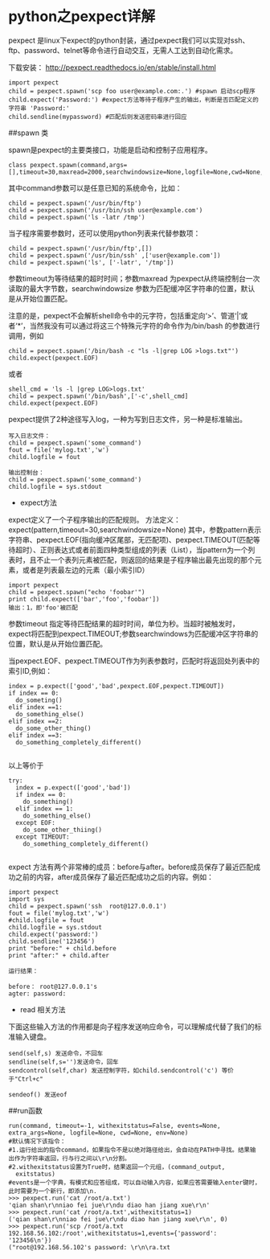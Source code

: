 # python之pexpect详解

pexpect 是linux下expect的python封装，通过pexpect我们可以实现对ssh、ftp、password、telnet等命令进行自动交互，无需人工达到自动化需求。

下载安装：
http://pexpect.readthedocs.io/en/stable/install.html

```
import pexpect
child = pexpect.spawn('scp foo user@example.com:.') #spawn 启动scp程序
child.expect('Password:') #expect方法等待子程序产生的输出，判断是否匹配定义的字符串 'Password:'
child.sendline(mypassword) #匹配后则发送密码串进行回应

```

##spawn 类

spawn是pexpect的主要类接口，功能是启动和控制子应用程序。

```
class pexpect.spawn(command,args=[],timeout=30,maxread=2000,searchwindowsize=None,logfile=None,cwd=None,env=None,ignore_sighup=True)

```
其中command参数可以是任意已知的系统命令，比如：

```
child = pexpect.spawn('/usr/bin/ftp') 
child = pexpect.spawn('/usr/bin/ssh user@example.com')
child = pexpect.spawn('ls -latr /tmp') 
```
当子程序需要参数时，还可以使用python列表来代替参数项：

```
child = pexpect.spawn('/usr/bin/ftp',[]) 
child = pexpect.spawn('/usr/bin/ssh' ,['user@example.com'])
child = pexpect.spawn('ls', ['-latr', '/tmp']) 
```
参数timeout为等待结果的超时时间；参数maxread 为pexpect从终端控制台一次读取的最大字节数，searchwindowsize 参数为匹配缓冲区字符串的位置，默认是从开始位置匹配。

注意的是，pexpect不会解析shell命令中的元字符，包括重定向‘>’、管道‘|’或者‘*’，当然我没有可以通过将这三个特殊元字符的命令作为/bin/bash 的参数进行调用，例如

```
child = pexpect.spawn('/bin/bash -c "ls -l|grep LOG >logs.txt"')
child.expect(pexpect.EOF)

```
或者

```
shell_cmd = 'ls -l |grep LOG>logs.txt'
child = pexpect.spawn('/bin/bash',['-c',shell_cmd]
child.expect(pexpect.EOF)
```

pexpect提供了2种途径写入log，一种为写到日志文件，另一种是标准输出。

```
写入日志文件：
child = pexpect.spawn('some_command')
fout = file('mylog.txt','w')
child.logfile = fout

输出控制台：
child = pexpect.spawn('some_command')
child.logfile = sys.stdout
```

* expect方法

expect定义了一个子程序输出的匹配规则。
方法定义： expect(pattern,timeout=30,searchwindowsize=None)
其中，参数pattern表示字符串、pexpect.EOF(指向缓冲区尾部，无匹配项)、pexpect.TIMEOUT(匹配等待超时）、正则表达式或者前面四种类型组成的列表（List），当pattern为一个列表时，且不止一个表列元素被匹配，则返回的结果是子程序输出最先出现的那个元素，或者是列表最左边的元素（最小索引ID）

```
import pexpect
child = pexpect.spawn("echo 'foobar'")
print child.expect(['bar','foo','foobar'])
输出：1，即'foo'被匹配
```
参数timeout 指定等待匹配结果的超时时间，单位为秒。当超时被触发时，expect将匹配到pexpect.TIMEOUT;参数searchwindows为匹配缓冲区字符串的位置，默认是从开始位置匹配。

当pexpect.EOF、pexpect.TIMEOUT作为列表参数时，匹配时将返回处列表中的索引ID,例如：

```
index = p.expect(['good','bad',pexpect.EOF,pexpect.TIMEOUT])
if index == 0:
  do_someting()
elif index ==1:
  do_something_else()
elif index ==2:
  do_some_other_thing()
elif index ==3:
  do_something_completely_different()
  
```
以上等价于

```
try: 
  index = p.expect(['good','bad'])
  if index == 0:
    do_something()
  elif index == 1:
    do_something_else()
  except EOF:
    do_some_other_thiing()
  except TIMEOUT:
    do_something_completely_different()
    
```
expect 方法有两个非常棒的成员：before与after。before成员保存了最近匹配成功之前的内容，after成员保存了最近匹配成功之后的内容。例如：

```
import pexpect
import sys
child = pexpect.spawn('ssh  root@127.0.0.1')
fout = file('mylog.txt','w')
#child.logfile = fout
child.logfile = sys.stdout
child.expect('password:')
child.sendline('123456')
print "before:" + child.before
print "after:" + child.after

运行结果：

before： root@127.0.0.1's
agter: password:
```
 * read 相关方法

下面这些输入方法的作用都是向子程序发送响应命令，可以理解成代替了我们的标准输入键盘。

```
send(self,s) 发送命令，不回车
sendline(self,s='')发送命令，回车
sendcontrol(self,char) 发送控制字符，如child.sendcontrol('c') 等价于"Ctrl+c"

sendeof() 发送eof

```
 
 ##run函数
  
  ```
  run(command, timeout=-1, withexitstatus=False, events=None, extra_args=None, logfile=None, cwd=None, env=None)
#默认情况下该指令：
#1.运行给出的指令command，如果指令不是以绝对路径给出，会自动在PATH中寻找。结果输出作为字符串返回，行与行之间以\r\n分割。
#2.withexitstatus设置为True时，结果返回一个元组，(command_output,
    exitstatus)
#events是一个字典，有模式和应答组成，可以自动输入内容，如果应答需要输入enter键时，此时需要为一个新行，即添加\n.
>>> pexpect.run('cat /root/a.txt')
'qian shan\r\nniao fei jue\r\ndu diao han jiang xue\r\n'
>>> pexpect.run('cat /root/a.txt',withexitstatus=1)
('qian shan\r\nniao fei jue\r\ndu diao han jiang xue\r\n', 0)
>>> pexpect.run('scp /root/a.txt 192.168.56.102:/root',withexitstatus=1,events={'password': '123456\n'})
("root@192.168.56.102's password: \r\n\ra.txt        
  ```